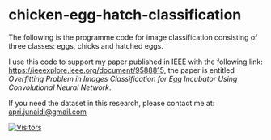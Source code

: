 # chicken-egg-hatch-classification

The following is the programme code for image classification consisting of three classes: eggs, chicks and hatched eggs.

I use this code to support my paper published in IEEE with the following link: https://ieeexplore.ieee.org/document/9588815, the paper is entitled *Overfitting Problem in Images Classification for Egg Incubator Using Convolutional Neural Network*.

If you need the dataset in this research, please contact me at: apri.junaidi@gmail.com

[![Visitors](https://api.visitorbadge.io/api/visitors?path=https%3A%2F%2Fgithub.com%2Faprijunaidi%2Fchicken-egg-hatch-classification&countColor=%23263759)](https://visitorbadge.io/status?path=https%3A%2F%2Fgithub.com%2Faprijunaidi%2Fchicken-egg-hatch-classification)


